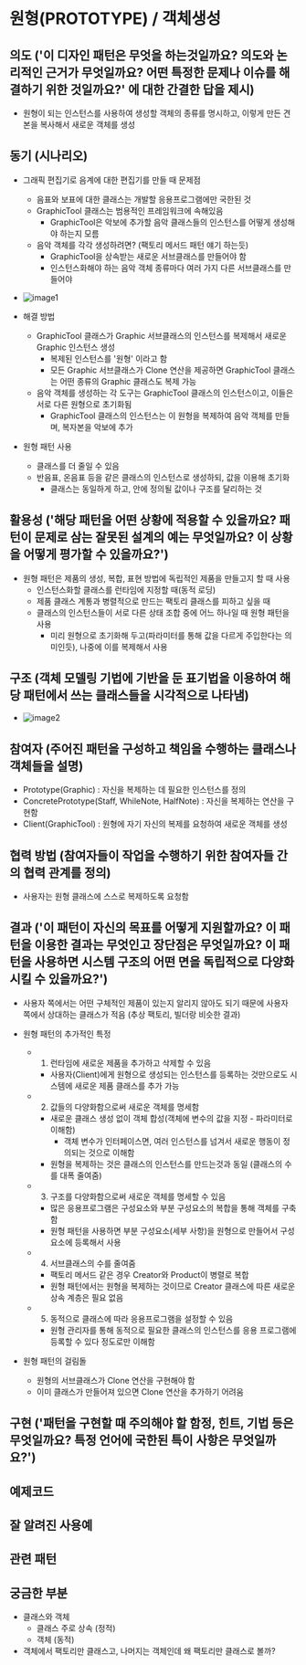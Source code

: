 # 원형(PROTOTYPE) / 객체생성
## 의도 ('이 디자인 패턴은 무엇을 하는것일까요? 의도와 논리적인 근거가 무엇일까요? 어떤 특정한 문제나 이슈를 해결하기 위한 것일까요?' 에 대한 간결한 답을 제시)
- 원형이 되는 인스턴스를 사용하여 생성할 객체의 종류를 명시하고, 이렇게 만든 견본을 복사해서 새로운 객체를 생성

## 동기 (시나리오)
- 그래픽 편집기로 음계에 대한 편집기를 만들 때 문제점
  - 음표와 보표에 대한 클래스는 개발할 응용프로그램에만 국한된 것
  - GraphicTool 클래스는 범용적인 프레임워크에 속해있음
    - GraphicTool은 악보에 추가할 음악 클래스들의 인스턴스를 어떻게 생성해야 하는지 모름
  - 음악 객체를 각각 생성하려면? (팩토리 메서드 패턴 얘기 하는듯)
    -  GraphicTool을 상속받는 새로운 서브클래스를 만들어야 함
    -  인스턴스화해야 하는 음악 객체 종류마다 여러 가지 다른 서브클래스를 만들어야 
 
- ![image1](https://user-images.githubusercontent.com/7076334/131447876-6232c13b-c3bc-4693-93f0-3123b521f68d.png)
 
- 해결 방법
  - GraphicTool 클래스가 Graphic 서브클래스의 인스턴스를 복제해서 새로운 Graphic 인스턴스 생성
    - 복제된 인스턴스를 '원형' 이라고 함
    - 모든 Graphic 서브클래스가 Clone 연산을 제공하면 GraphicTool 클래스는 어떤 종류의 Graphic 클래스도 복제 가능
  - 음악 객체를 생성하는 각 도구는 GraphicTool 클래스의 인스턴스이고, 이들은 서로 다른 원형으로 초기화됨
    - GraphicTool 클래스의 인스턴스는 이 원형을 복제하여 음악 객체를 만들며, 복자본을 악보에 추가

- 원형 패턴 사용
  - 클래스를 더 줄일 수 있음
  - 반음표, 온음표 등을 같은 클래스의 인스턴스로 생성하되, 값을 이용해 초기화
    - 클래스는 동일하게 하고, 안에 정의될 값이나 구조를 달리하는 것
 
## 활용성 ('해당 패턴을 어떤 상황에 적용할 수 있을까요? 패턴이 문제로 삼는 잘못된 설계의 예는 무엇일까요? 이 상황을 어떻게 평가할 수 있을까요?')
- 원형 패턴은 제품의 생성, 복합, 표현 방법에 독립적인 제품을 만들고지 할 때 사용
  - 인스턴스화할 클래스를 런타임에 지정할 때(동적 로딩)
  - 제품 클래스 계통과 병렬적으로 만드는 팩토리 클래스를 피하고 싶을 때
  - 클래스의 인스턴스들이 서로 다른 상태 조합 중에 어느 하나일 때 원형 패턴을 사용
    - 미리 원형으로 초기화해 두고(파라미터를 통해 값을 다르게 주입한다는 의미인듯), 나중에 이를 복제해서 사용 

## 구조 (객체 모델링 기법에 기반을 둔 표기법을 이용하여 해당 패턴에서 쓰는 클래스들을 시각적으로 나타냄)
- ![image2](https://user-images.githubusercontent.com/7076334/131447887-fff6a4bf-a13a-4efa-baa6-9f42c795b6fb.png)

## 참여자 (주어진 패턴을 구성하고 책임을 수행하는 클래스나 객체들을 설명)
- Prototype(Graphic) : 자신을 복제하는 데 필요한 인스턴스를 정의
- ConcretePrototype(Staff, WhileNote, HalfNote) : 자신을 복제하는 연산을 구현함
- Client(GraphicTool) : 원형에 자기 자신의 복제를 요청하여 새로운 객체를 생성

## 협력 방법 (참여자들이 작업을 수행하기 위한 참여자들 간의 협력 관계를 정의)
- 사용자는 원형 클래스에 스스로 복제하도록 요청함

## 결과 ('이 패턴이 자신의 목표를 어떻게 지원할까요? 이 패턴을 이용한 결과는 무엇인고 장단점은 무엇일까요? 이 패턴을 사용하면 시스템 구조의 어떤 면을 독립적으로 다양화시킬 수 있을까요?')
- 사용자 쪽에서는 어떤 구체적인 제품이 있는지 알리지 않아도 되기 때문에 사용자 쪽에서 상대하는 클래스가 적음 (추상 팩토리, 빌더랑 비슷한 결과)

- 원형 패턴의 추가적인 특정
  - 1) 런타임에 새로운 제품을 추가하고 삭제할 수 있음
    - 사용자(Client)에게 원형으로 생성되는 인스턴스를 등록하는 것만으로도 시스템에 새로운 제품 클래스를 추가 가능 
  - 2) 값들의 다양화함으로써 새로운 객체를 명세함
    - 새로운 클래스 생성 없이 객체 합성(객체에 변수의 값을 지정 - 파라미터로 이해함)
      - 객체 변수가 인터페이스면, 여러 인스턴스를 넘겨서 새로운 행동이 정의되는 것으로 이해함
    - 원형을 복제하는 것은 클래스의 인스턴스를 만드는것과 동일 (클래스의 수를 대폭 줄여줌)
  - 3) 구조를 다양화함으로써 새로운 객체를 명세할 수 있음
    - 많은 응용프로그램은 구성요소와 부분 구성요소의 복합을 통해 객체를 구축함
    - 원형 패턴을 사용하면 부분 구성요소(세부 사항)을 원형으로 만들어서 구성 요소에 등록해서 사용
  - 4) 서브클래스의 수를 줄여줌
    - 팩토리 메서드 같은 경우 Creator와 Product이 병렬로 복합
    - 원형 패턴에서는 원형을 복제하는 것이므로 Creator 클래스에 따른 새로운 상속 계층은 필요 없음
  - 5) 동적으로 클래스에 따라 응용프로그램을 설정할 수 있음
    - 원형 관리자를 통해 동적으로 필요한 클래스의 인스턴스를 응용 프로그램에 등록할 수 있다 정도로만 이해함 

- 원형 패턴의 걸림돌
  - 원형의 서브클래스가 Clone 연산을 구현해야 함
  - 이미 클래스가 만들어져 있으면 Clone 연산을 추가하기 어려움


## 구현 ('패턴을 구현할 때 주의해야 할 함정, 힌트, 기법 등은 무엇일까요? 특정 언어에 국한된 특이 사항은 무엇일까요?')


## 예제코드


## 잘 알려진 사용예


## 관련 패턴






## 궁금한 부분
- 클래스와 객체
  - 클래스 주로 상속 (정적)
  - 객체 (동적)
- 객체에서 팩토리만 클래스고, 나머지는 객체인데 왜 팩토리만 클래스로 볼까?

